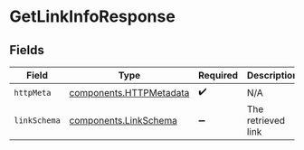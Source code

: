 # GetLinkInfoResponse


## Fields

| Field                                                              | Type                                                               | Required                                                           | Description                                                        |
| ------------------------------------------------------------------ | ------------------------------------------------------------------ | ------------------------------------------------------------------ | ------------------------------------------------------------------ |
| `httpMeta`                                                         | [components.HTTPMetadata](../../models/components/httpmetadata.md) | :heavy_check_mark:                                                 | N/A                                                                |
| `linkSchema`                                                       | [components.LinkSchema](../../models/components/linkschema.md)     | :heavy_minus_sign:                                                 | The retrieved link                                                 |